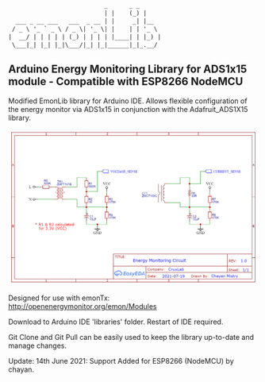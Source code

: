                                _      _ _
                               | |    (_) |
      ___ _ __ ___   ___  _ __ | |     _| |__
     / _ \ '_ ` _ \ / _ \| '_ \| |    | | '_ \
    |  __/ | | | | | (_) | | | | |____| | |_) |
     \___|_| |_| |_|\___/|_| |_|______|_|_.__/
      

## Arduino Energy Monitoring Library for ADS1x15 module - Compatible with ESP8266 NodeMCU

Modified EmonLib library for Arduino IDE. Allows flexible configuration of the energy monitor via ADS1x15 in conjunction with the Adafruit_ADS1X15 library.

![](https://github.com/EarlVadim/EmonLib-ASD1x15/blob/main/schematic.png)

Designed for use with emonTx: http://openenergymonitor.org/emon/Modules

Download to Arduino IDE 'libraries' folder. Restart of IDE required.

Git Clone and Git Pull can be easily used to keep the library up-to-date and manage changes.

Update: 14th June 2021: Support Added for ESP8266 (NodeMCU) by chayan.

